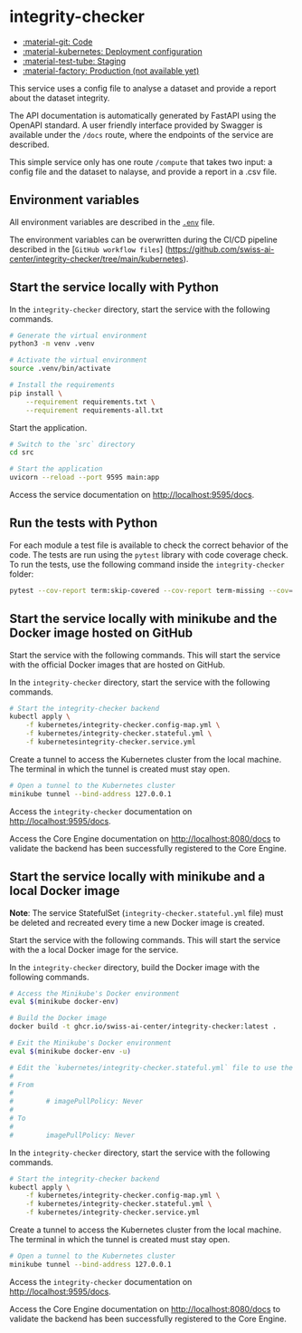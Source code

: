 # integrity-checker

- [:material-git: Code](https://github.com/swiss-ai-center/integrity-checker-service)
- [:material-kubernetes: Deployment configuration](https://github.com/swiss-ai-center/integrity-checker-service/tree/main/kubernetes)
- [:material-test-tube: Staging](https://integrity-checker-swiss-ai-center.kube.isc.heia-fr.ch/docs)
- [:material-factory: Production (not available yet)](https://integrity-checker.swiss-ai-center.ch/docs)

This service uses a config file to analyse a dataset and provide a report about
the dataset integrity.

The API documentation is automatically generated by FastAPI using the OpenAPI
standard. A user friendly interface provided by Swagger is available under the
`/docs` route, where the endpoints of the service are described.

This simple service only has one route `/compute` that takes two input: a config
file and the dataset to nalayse, and provide a report in a .csv file.

## Environment variables

All environment variables are described in the
[`.env`](https://github.com/swiss-ai-center/integrity-checker/blob/main/.env)
file.

The environment variables can be overwritten during the CI/CD pipeline described
in the [`GitHub workflow files`]
(https://github.com/swiss-ai-center/integrity-checker/tree/main/kubernetes).

## Start the service locally with Python

In the `integrity-checker` directory, start the service with the following
commands.

```sh
# Generate the virtual environment
python3 -m venv .venv

# Activate the virtual environment
source .venv/bin/activate

# Install the requirements
pip install \
    --requirement requirements.txt \
    --requirement requirements-all.txt
```

Start the application.

```sh
# Switch to the `src` directory
cd src

# Start the application
uvicorn --reload --port 9595 main:app
```

Access the service documentation on <http://localhost:9595/docs>.

## Run the tests with Python

For each module a test file is available to check the correct behavior of the
code. The tests are run using the `pytest` library with code coverage check. To
run the tests, use the following command inside the `integrity-checker` folder:

```sh
pytest --cov-report term:skip-covered --cov-report term-missing --cov=. -s --cov-config=.coveragerc
```

## Start the service locally with minikube and the Docker image hosted on GitHub

Start the service with the following commands. This will start the service with
the official Docker images that are hosted on GitHub.

In the `integrity-checker` directory, start the service with the following
commands.

```sh
# Start the integrity-checker backend
kubectl apply \
    -f kubernetes/integrity-checker.config-map.yml \
    -f kubernetes/integrity-checker.stateful.yml \
    -f kubernetesintegrity-checker.service.yml
```

Create a tunnel to access the Kubernetes cluster from the local machine. The
terminal in which the tunnel is created must stay open.

```sh
# Open a tunnel to the Kubernetes cluster
minikube tunnel --bind-address 127.0.0.1
```

Access the `integrity-checker` documentation on <http://localhost:9595/docs>.

Access the Core Engine documentation on <http://localhost:8080/docs> to validate
the backend has been successfully registered to the Core Engine.

## Start the service locally with minikube and a local Docker image

**Note**: The service StatefulSet (`integrity-checker.stateful.yml` file) must
be deleted and recreated every time a new Docker image is created.

Start the service with the following commands. This will start the service with
the a local Docker image for the service.

In the `integrity-checker` directory, build the Docker image with the following
commands.

```sh
# Access the Minikube's Docker environment
eval $(minikube docker-env)

# Build the Docker image
docker build -t ghcr.io/swiss-ai-center/integrity-checker:latest .

# Exit the Minikube's Docker environment
eval $(minikube docker-env -u)

# Edit the `kubernetes/integrity-checker.stateful.yml` file to use the local image by uncommented the line `imagePullPolicy`
#
# From
#
#        # imagePullPolicy: Never
#
# To
#
#        imagePullPolicy: Never
```

In the `integrity-checker` directory, start the service with the following
commands.

```sh
# Start the integrity-checker backend
kubectl apply \
    -f kubernetes/integrity-checker.config-map.yml \
    -f kubernetes/integrity-checker.stateful.yml \
    -f kubernetes/integrity-checker.service.yml
```

Create a tunnel to access the Kubernetes cluster from the local machine. The
terminal in which the tunnel is created must stay open.

```sh
# Open a tunnel to the Kubernetes cluster
minikube tunnel --bind-address 127.0.0.1
```

Access the `integrity-checker` documentation on <http://localhost:9595/docs>.

Access the Core Engine documentation on <http://localhost:8080/docs> to validate
the backend has been successfully registered to the Core Engine.
